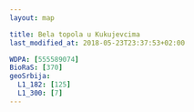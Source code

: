 ```yaml
---
layout: map

title: Bela topola u Kukujevcima
last_modified_at: 2018-05-23T23:37:53+02:00

WDPA: [555589074]
BioRaS: [370]
geoSrbija:
  L1_182: [125]
  L1_300: [7]
---
```

